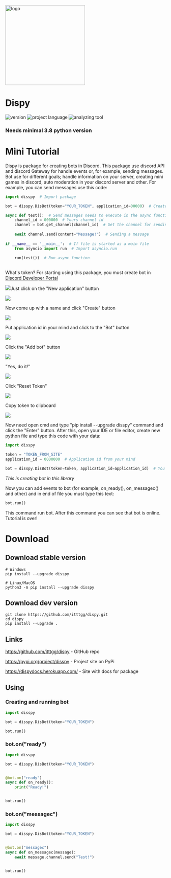 <p><img src="logo.png" width="250" alt="logo"/></p>

# Dispy

![version](https://img.shields.io/badge/version-0.3-informational?style=flat) ![project language](https://img.shields.io/badge/lang-python-informational) ![analyzing tool](https://img.shields.io/badge/analyzing_tool-PyLint-informational?style=flat)
### Needs minimal 3.8 python version
# Mini Tutorial
Dispy is package for creating bots in Discord. This package use discord API and discord Gateway
for handle events or, for example, sending messages. Bot use for different goals; handle information
on your server, creating mini games in discord, auto moderation in your discord server and other.
For example, you can send messages use this code:
```python
import disspy  # Import package

bot = disspy.DisBot(token="YOUR_TOKEN", application_id=00000)  # Create a bot

async def test():  # Send messages needs to execute in the async function
    channel_id = 000000  # Yours channel id
    channel = bot.get_channel(channel_id)  # Get the channel for sending to this channel a message
    
    await channel.send(content="Message!")  # Sending a message
    
if __name__ == '__main__':  # If file is started as a main file
    from asyncio import run  # Import asyncio.run
    
    run(test())  # Run async function
    
```
<p>What's token? For starting using this package, you must create bot in
<a href="https://discord.com/developers/applications">Discord Developer Portal</a></p>
<p><img src="tutorial/1.png"/>Just click on the "New application" button</p>
<p><img src="tutorial/2.png"/></p><p>Now come up with a name and click "Create" button</p>
<p><img src="tutorial/3.png"/></p><p>Put application id in your mind and click to the "Bot" button</p>
<p><img src="tutorial/4.png"/></p><p>Click the "Add bot" button</p>
<p><img src="tutorial/5.png"/></p><p>"Yes, do it!"</p>
<p><img src="tutorial/6.png"/></p><p>Click "Reset Token"</p>
<p><img src="tutorial/7.png"/></p><p>Copy token to clipboard</p>
<p><img src="tutorial/8.png"/></p>

Now need open cmd and type "pip install --upgrade disspy" command and click the "Enter" button.
After this, open your IDE or file editor, create new python file and type this code with your data:
```python
import disspy

token = "TOKEN_FROM_SITE"
application_id = 0000000  # Application id from your mind

bot = disspy.DisBot(token=token, application_id=application_id)  # You created bot!
```
*This is creating bot in this library*

Now you can add events to bot (for example, on_ready(), on_messagec() and other) and in end of file you must type this text:
```python
bot.run()
```
This command run bot. After this command you can see that bot is online. Tutorial is over!

# Download
## Download stable version
```
# Windows
pip install --upgrade disspy

# Linux/MacOS
python3 -m pip install --upgrade disspy
```

## Download dev version
```
git clone https://github.com/itttgg/dispy.git
cd dispy
pip install --upgrade .
```

## Links
<p><a href="https://github.com/itttgg/dispy">https://github.com/itttgg/dispy</a> - GitHub repo</p>
<p><a href="https://pypi.org/project/disspy">https://pypi.org/project/disspy</a> - Project site on PyPi</p>
<p><a href="https://dispydocs.herokuapp.com/">https://dispydocs.herokuapp.com/</a> - Site with docs for package</p>

## Using
### Creating and running bot

```python
import disspy

bot = disspy.DisBot(token="YOUR_TOKEN")

bot.run()
```

### bot.on("ready")

```python
import disspy

bot = disspy.DisBot(token="YOUR_TOKEN")


@bot.on("ready")
async def on_ready():
    print("Ready!")


bot.run()
```

### bot.on("messagec")

```python
import disspy

bot = disspy.DisBot(token="YOUR_TOKEN")


@bot.on("messagec")
async def on_messagec(message):
    await message.channel.send("Test!")


bot.run()
```
